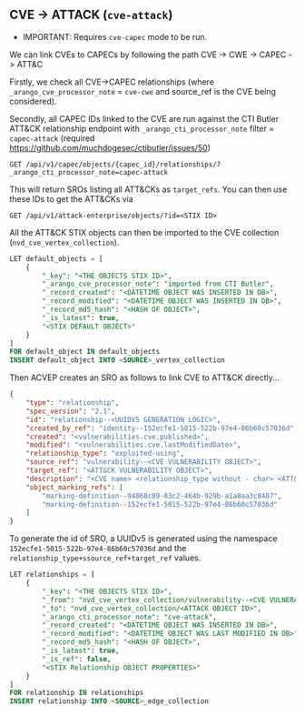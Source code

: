 ## CVE -> ATTACK (`cve-attack`)

* IMPORTANT: Requires `cve-capec` mode to be run.

We can link CVEs to CAPECs by following the path CVE -> CWE -> CAPEC -> ATT&C

Firstly, we check all CVE->CAPEC relationships (where `_arango_cve_processor_note` = `cve-cwe` and source_ref is the CVE being considered).

Secondly, all CAPEC IDs linked to the CVE are run against the CTI Butler ATT&CK relationship endpoint with `_arango_cti_processor_note` filter = `capec-attack` (required https://github.com/muchdogesec/ctibutler/issues/50)

```shell
GET /api/v1/capec/objects/{capec_id}/relationships/?_arango_cti_processor_note=capec-attack
```

This will return SROs listing all ATT&CKs as `target_refs`. You can then use these IDs to get the ATT&CKs via

```
GET /api/v1/attack-enterprise/objects/?id=<STIX ID>
```

All the ATT&CK STIX objects can then be imported to the CVE collection (`nvd_cve_vertex_collection`).

```sql
LET default_objects = [
    {
        "_key": "<THE OBJECTS STIX ID>",
        "_arango_cve_processor_note": "imported from CTI Butler",
        "_record_created": "<DATETIME OBJECT WAS INSERTED IN DB>",
        "_record_modified": "<DATETIME OBJECT WAS INSERTED IN DB>",
        "_record_md5_hash": "<HASH OF OBJECT>",
        "_is_latest": true,
        "<STIX DEFAULT OBJECT>"
    }
]
FOR default_object IN default_objects
INSERT default_object INTO <SOURCE>_vertex_collection
```

Then ACVEP creates an SRO as follows to link CVE to ATT&CK directly...

```json
{
    "type": "relationship",
    "spec_version": "2.1",
    "id": "relationship--<UUIDV5 GENERATION LOGIC>",
    "created_by_ref": "identity--152ecfe1-5015-522b-97e4-86b60c57036d",
    "created": "<vulnerabilities.cve.published>",
    "modified": "<vulnerabilities.cve.lastModifiedDate>",
    "relationship_type": "exploited-using",
    "source_ref": "vulnerability--<CVE VULNERABILITY OBJECT>",
    "target_ref": "<ATT&CK VULNERABILITY OBJECT>",
    "description": "<CVE name> <relationship_type without - char> <ATT&CK name>",
    "object_marking_refs": [
        "marking-definition--94868c89-83c2-464b-929b-a1a8aa3c8487",
        "marking-definition--152ecfe1-5015-522b-97e4-86b60c57036d"
    ]
}
```

To generate the id of SRO, a UUIDv5 is generated using the namespace `152ecfe1-5015-522b-97e4-86b60c57036d` and the `relationship_type+ssource_ref+target_ref` values.

```sql
LET relationships = [
    {
        "_key": "<THE OBJECTS STIX ID>",
        "_from": "nvd_cve_vertex_collection/vulnerability--<CVE VULNERABILITY OBJECT>",
        "_to": "nvd_cve_vertex_collection/<ATTACK OBJECT ID>",
        "_arango_cti_processor_note": "cve-attack",
        "_record_created": "<DATETIME OBJECT WAS INSERTED IN DB>",
        "_record_modified": "<DATETIME OBJECT WAS LAST MODIFIED IN DB>",
        "_record_md5_hash": "<HASH OF OBJECT>",
        "_is_latest": true,
        "_is_ref": false,
        "<STIX Relationship OBJECT PROPERTIES>"
    }
]
FOR relationship IN relationships
INSERT relationship INTO <SOURCE>_edge_collection
```